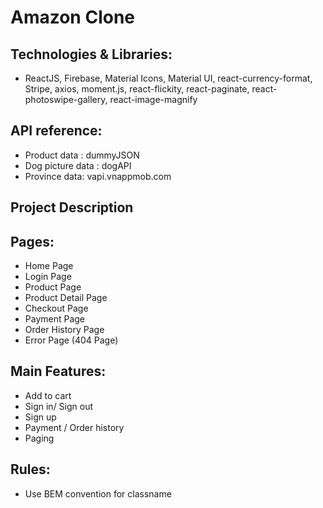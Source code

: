 # Amazon Clone

## Technologies & Libraries:

- ReactJS, Firebase, Material Icons, Material UI, react-currency-format, Stripe, axios, moment.js, react-flickity, react-paginate, react-photoswipe-gallery, react-image-magnify

## API reference:

- Product data :  dummyJSON
- Dog picture data  :  dogAPI
- Province data:  vapi.vnappmob.com

## Project Description

## Pages:

- Home Page
- Login Page
- Product Page
- Product Detail Page
- Checkout Page
- Payment Page
- Order History Page
- Error Page (404 Page)

## Main Features:

- Add to cart
- Sign in/ Sign out
- Sign up
- Payment / Order history
- Paging

## Rules:

- Use BEM convention for classname

